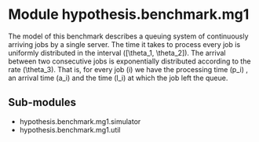 Module hypothesis.benchmark.mg1
===============================
The model of this benchmark describes a queuing system of continuously
arriving jobs by a single server. The time it takes to process every job is
uniformly distributed in the interval \([\\theta_1, \\theta_2]\). The arrival
between two consecutive jobs is exponentially distributed according to
the rate \(\\theta_3\). That is, for
every job \(i\) we have the processing time \(p_i\) , an arrival
time \(a_i\) and the time \(l_i\) at which the job left the queue.

Sub-modules
-----------
* hypothesis.benchmark.mg1.simulator
* hypothesis.benchmark.mg1.util
